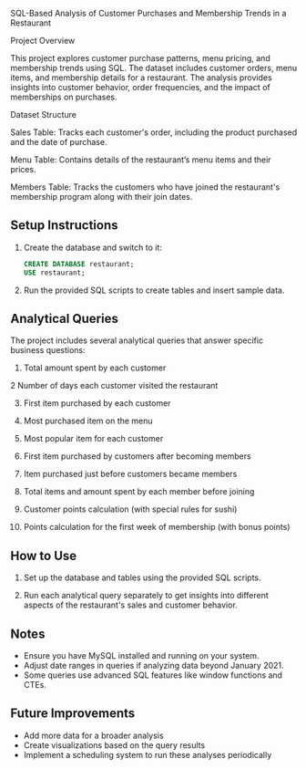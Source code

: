 SQL-Based Analysis of Customer Purchases and Membership Trends in a Restaurant

Project Overview

This project explores customer purchase patterns, menu pricing, and membership trends using SQL. The dataset includes customer orders, menu items, and membership details for a restaurant. The analysis provides insights into customer behavior, order frequencies, and the impact of memberships on purchases.

Dataset Structure

Sales Table: Tracks each customer's order, including the product purchased and the date of purchase.

Menu Table: Contains details of the restaurant’s menu items and their prices.

Members Table: Tracks the customers who have joined the restaurant's membership program along with their join dates.


## Setup Instructions
1. Create the database and switch to it:
   ```sql
   CREATE DATABASE restaurant;
   USE restaurant;
   ```
   
2. Run the provided SQL scripts to create tables and insert sample data.

## Analytical Queries
The project includes several analytical queries that answer specific business questions:

1. Total amount spent by each customer

2 Number of days each customer visited the restaurant
 
3. First item purchased by each customer
  
4. Most purchased item on the menu
  
5. Most popular item for each customer
   
6. First item purchased by customers after becoming members
 
7. Item purchased just before customers became members
 
8. Total items and amount spent by each member before joining
 
9. Customer points calculation (with special rules for sushi)
 
10. Points calculation for the first week of membership (with bonus points)
    

## How to Use

1. Set up the database and tables using the provided SQL scripts.
   
2. Run each analytical query separately to get insights into different aspects of the restaurant's sales and customer behavior.

## Notes
- Ensure you have MySQL installed and running on your system.
- Adjust date ranges in queries if analyzing data beyond January 2021.
- Some queries use advanced SQL features like window functions and CTEs.

## Future Improvements
- Add more data for a broader analysis
- Create visualizations based on the query results
- Implement a scheduling system to run these analyses periodically
